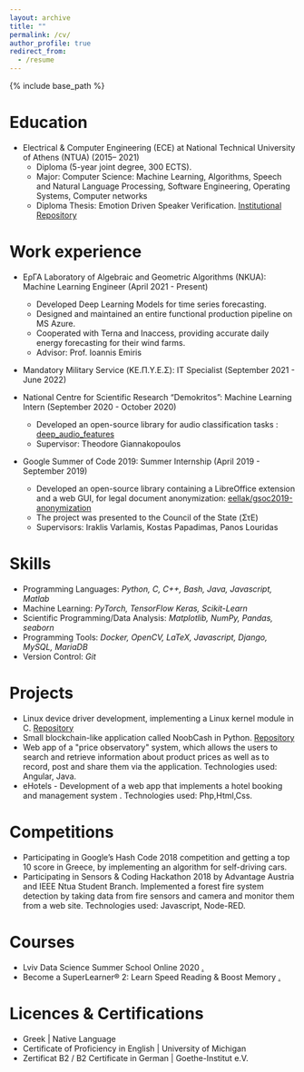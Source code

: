 ```yaml
---
layout: archive
title: ""
permalink: /cv/
author_profile: true
redirect_from:
  - /resume
---
```


{% include base_path %}


Education
=========
* Electrical & Computer Engineering (ECE) at National Technical University of Athens (NTUA) (2015– 2021)
  * Diploma (5-year joint degree, 300 ECTS).
  * Major: Computer Science: Machine Learning, Algorithms, Speech and Natural Language Processing,
Software Engineering, Operating Systems, Computer networks
  * Diploma Thesis: Emotion Driven Speaker Verification. [Ιnstitutional Repository](https://dspace.lib.ntua.gr/xmlui/handle/123456789/54373)


Work experience
===============
* ΕρΓΑ Laboratory of Algebraic and Geometric Algorithms (NKUA): Machine Learning Engineer (April 2021 - Present)
  * Developed Deep Learning Models for time series forecasting.
  * Designed and maintained an entire functional production pipeline on MS Azure.
  * Cooperated with Terna and Inaccess, providing accurate daily energy forecasting for their wind farms.
  * Advisor: Prof. Ioannis Emiris

* Mandatory Military Service (ΚΕ.Π.Υ.Ε.Σ): IT Specialist (September 2021 - June 2022)

* National Centre for Scientific Research “Demokritos”: Machine Learning Intern (September 2020 - October 2020)
  * Developed an open-source library for audio classification tasks : [deep_audio_features](https://github.com/tyiannak/deep_audio_features)
  <!-- * Duties included: Pytorch pipeline implementation, deep audio embedding calculation and . -->
  * Supervisor: Theodore Giannakopoulos

* Google Summer of Code 2019: Summer Internship (April 2019 - September 2019)
  * Developed an open-source library containing a LibreOffice extension and a web GUI, for legal document anonymization: [eellak/gsoc2019-anonymization](https://github.com/eellak/gsoc2019-anonymization)
  * The project was presented to the Council of the State (ΣτΕ)
  * Supervisors: Iraklis Varlamis, Kostas Papadimas, Panos Louridas
  
Skills
======
* Programming Languages: _Python, C, C++, Bash, Java, Javascript, Matlab_
* Machine Learning: _PyTorch, TensorFlow Keras, Scikit-Learn_
* Scientific Programming/Data Analysis: _Matplotlib, NumPy, Pandas, seaborn_
* Programming Tools: _Docker, OpenCV, LaTeX, Javascript, Django, MySQL, MariaDB_
* Version Control: _Git_

Projects
========
* Linux device driver development, implementing a Linux kernel module in C. [Repository](https://github.com/MichailChatzianastasis/C-development-on-Linux)
* Small blockchain-like application called NoobCash in Python. [Repository](https://github.com/katakisnik/Distributed-NoobCash)
* Web app of a "price observatory" system, which allows the users to search and retrieve information
about product prices as well as to record, post and share them via the application.
Technologies used: Angular, Java.
* eHotels - Development of a web app that implements a hotel booking and management
  system . Technologies used: Php,Html,Css.

Competitions
============
* Participating in Google’s Hash Code 2018 competition and getting a top 10
    score in Greece, by implementing an algorithm for self-driving cars. 
* Participating in Sensors & Coding Hackathon 2018 by Advantage Austria and IEEE Ntua Student Branch.
    Implemented a forest fire system detection by taking data from fire sensors and camera and
    monitor them from a web site. Technologies used: Javascript, Node-RED.

Courses
=======
* Lviv Data Science Summer School Online 2020 [.](https://apps.ucu.edu.ua/en/summerschool-ds/)
* Become a SuperLearner® 2: Learn Speed Reading & Boost Memory [.](https://www.udemy.com/course/become-a-superlearner-2-speed-reading-memory-accelerated-learning/)

Licences & Certifications
=========================
* Greek |
  Native Language
* Certificate of Proficiency in English |
    University of Michigan
* Zertificat B2 / B2 Certificate in German |
    Goethe-Institut e.V.

<!-- Publications
======
  <ul>{% for post in site.publications %}
    {% include archive-single-cv.html %}
  {% endfor %}</ul>
  
Talks
======
  <ul>{% for post in site.talks %}
    {% include archive-single-talk-cv.html %}
  {% endfor %}</ul>
  
Teaching
======
  <ul>{% for post in site.teaching %}
    {% include archive-single-cv.html %}
  {% endfor %}</ul>
  
Service and leadership
======
* Currently signed in to 43 different slack teams -->
